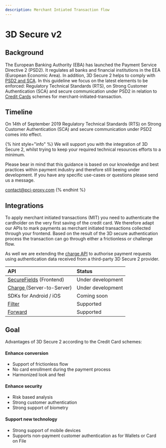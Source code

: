 ```yaml
---
description: Merchant Intiated Transaction flow
---
```


# 3D Secure v2

## Background

The European Banking Authority \(EBA\) has launched the Payment Service Directive 2 \(PSD2\). It regulates all banks and financial institutions in the EEA \(European Economic Area\). In addition, 3D Secure 2 helps to comply with [PSD2 and SCA](https://docs.datatrans.ch/docs/psd2-and-sca). In this guideline we focus on the latest elements to be enforced: Regulatory Technical Standards \(RTS\), on Strong Customer Authentication \(SCA\) and secure communication under PSD2 in relation to [Credit Cards](https://docs.datatrans.ch/docs/credit-cards) schemes for merchant-initiated-transaction. 

## Timeline

On 14th of September 2019 Regulatory Technical Standards \(RTS\) on Strong Customer Authentication \(SCA\) and secure communication under PSD2 comes into effect.

{% hint style="info" %}
We will support you with the integration of 3D Secure 2, whilst trying to keep your required technical resources efforts to a minimum.  
  
Please bear in mind that this guidance is based on our knowledge and best practices within payment industry and therefore still beeing under development. If you have any specific use-cases or questions please send us a message.

[contact@pci-proxy.com](mailto:%20contact@pci-proxy.com)
{% endhint %}

## Integrations

To apply merchant initiated transactions \(MIT\) you need to authenticate the cardholder on the very first saving of the credit card. We therefore adapt our APIs to mark payments as merchant initiated transactions collected through your frontend. Based on the  result of the 3D secure authentication process the transaction can go through either a frictionless or challenge flow. 

As well we are extending the [charge API](../use-stored-cards/authorize.md) to authorise payment requests using authentication data received from a third-party 3D Secure 2 provider.

| API | Status |
| :--- | :--- |
| [SecureFields](../collect-and-store-cards/capture-iframes/) \(Frontend\) | Under development |
| [Charge ](../use-stored-cards/authorize.md)\(Server-to-Server\) | Under development |
| SDKs for Android / iOS | Coming soon |
| [Filter](../collect-and-store-cards/filter-payloads.md) | Supported  |
| [Forward](../use-stored-cards/forward/) | Supported |

## Goal

Advantages of 3D Secure 2 according to the Credit Card schemes:

#### Enhance conversion

* Support of frictionless flow
* No card enrollment during the payment process
* Harmonized look and feel

#### Enhance security

* Risk based analysis
* Strong customer authentication
* Strong support of biometry

#### Support new technology

* Strong support of mobile devices
* Supports non-payment customer authentication as for Wallets or Card on File

